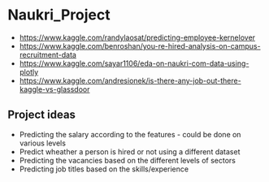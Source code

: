 # Naukri_Project

- https://www.kaggle.com/randylaosat/predicting-employee-kernelover
- https://www.kaggle.com/benroshan/you-re-hired-analysis-on-campus-recruitment-data
- https://www.kaggle.com/sayar1106/eda-on-naukri-com-data-using-plotly
- https://www.kaggle.com/andresionek/is-there-any-job-out-there-kaggle-vs-glassdoor


## Project ideas 
- Predicting the salary according to the features - could be done on various levels
- Predict wheather a person is hired or not using a different dataset
- Predicting the vacancies based on the different levels of sectors
- Predicting job titles based on the skills/experience
